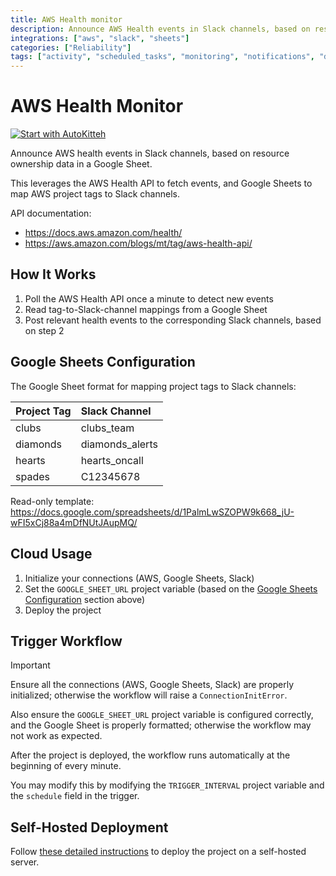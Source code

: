 ```yaml
---
title: AWS Health monitor
description: Announce AWS Health events in Slack channels, based on resource ownership data in a Google Sheet
integrations: ["aws", "slack", "sheets"]
categories: ["Reliability"]
tags: ["activity", "scheduled_tasks", "monitoring", "notifications", "data_processing", "essential"]
---
```


# AWS Health Monitor

[![Start with AutoKitteh](https://autokitteh.com/assets/autokitteh-badge.svg)](https://app.autokitteh.cloud/template?name=reliability/aws_health_monitor)

Announce AWS health events in Slack channels, based on resource ownership data in a Google Sheet.

This leverages the AWS Health API to fetch events, and Google Sheets to map AWS project tags to Slack channels.

API documentation:

- https://docs.aws.amazon.com/health/
- https://aws.amazon.com/blogs/mt/tag/aws-health-api/

## How It Works

1. Poll the AWS Health API once a minute to detect new events
2. Read tag-to-Slack-channel mappings from a Google Sheet
3. Post relevant health events to the corresponding Slack channels, based on step 2

## Google Sheets Configuration

The Google Sheet format for mapping project tags to Slack channels:

| Project Tag | Slack Channel   |
| :---------- | :-------------- |
| clubs       | clubs_team      |
| diamonds    | diamonds_alerts |
| hearts      | hearts_oncall   |
| spades      | C12345678       |

Read-only template: https://docs.google.com/spreadsheets/d/1PalmLwSZOPW9k668_jU-wFI5xCj88a4mDfNUtJAupMQ/

## Cloud Usage

1. Initialize your connections (AWS, Google Sheets, Slack)
2. Set the `GOOGLE_SHEET_URL` project variable (based on the [Google Sheets Configuration](#google-sheets-configuration) section above)
3. Deploy the project

## Trigger Workflow

> [!IMPORTANT]
> Ensure all the connections (AWS, Google Sheets, Slack) are properly initialized; otherwise the workflow will raise a `ConnectionInitError`.
>
> Also ensure the `GOOGLE_SHEET_URL` project variable is configured correctly, and the Google Sheet is properly formatted; otherwise the workflow may not work as expected.

After the project is deployed, the workflow runs automatically at the beginning of every minute.

You may modify this by modifying the `TRIGGER_INTERVAL` project variable and the `schedule` field in the trigger.

## Self-Hosted Deployment

Follow [these detailed instructions](https://docs.autokitteh.com/get_started/deployment) to deploy the project on a self-hosted server.
